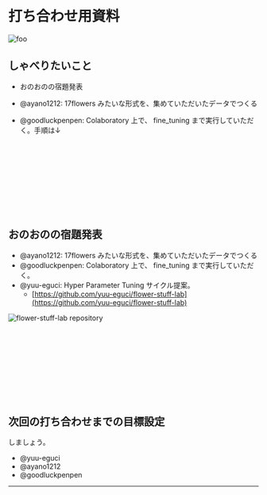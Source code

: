 打ち合わせ用資料
===

![foo](https://user-images.githubusercontent.com/28250432/122398759-24e5c400-cfb5-11eb-9e3d-4696e99694a2.png)

## しゃべりたいこと

- おのおのの宿題発表

- @ayano1212: 17flowers みたいな形式を、集めていただいたデータでつくる
- @goodluckpenpen: Colaboratory 上で、 fine_tuning まで実行していただく。手順は↓


&nbsp;

&nbsp;

&nbsp;

&nbsp;

&nbsp;

## おのおのの宿題発表

- @ayano1212: 17flowers みたいな形式を、集めていただいたデータでつくる
- @goodluckpenpen: Colaboratory 上で、 fine_tuning まで実行していただく。
- @yuu-eguci: Hyper Parameter Tuning サイクル提案。
    - [https://github.com/yuu-eguci/flower-stuff-lab](https://github.com/yuu-eguci/flower-stuff-lab)

![flower-stuff-lab repository](https://user-images.githubusercontent.com/28250432/122413256-3208b000-cfc1-11eb-91d6-ee3d76429cfc.png)

&nbsp;

&nbsp;

&nbsp;

&nbsp;

&nbsp;

## 次回の打ち合わせまでの目標設定

しましょう。

- @yuu-eguci
- @ayano1212
- @goodluckpenpen

***

&nbsp;

&nbsp;

&nbsp;

&nbsp;

&nbsp;
